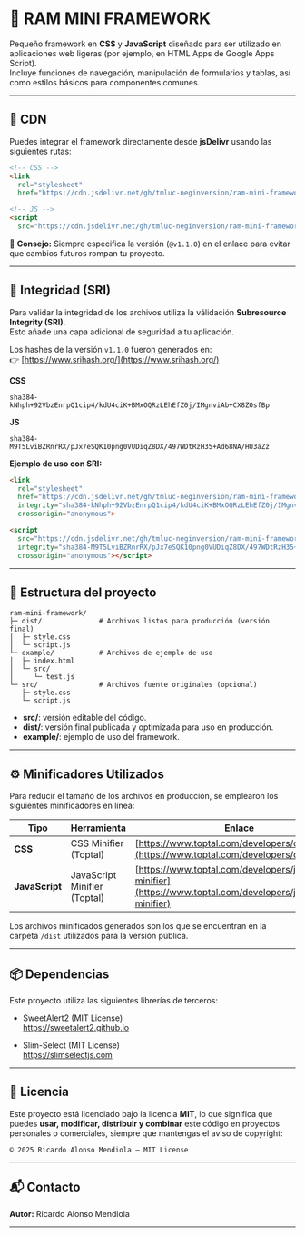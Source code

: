 # 🧰 RAM MINI FRAMEWORK

Pequeño framework en **CSS** y **JavaScript** diseñado para ser utilizado en aplicaciones web ligeras (por ejemplo, en HTML Apps de Google Apps Script).  
Incluye funciones de navegación, manipulación de formularios y tablas, así como estilos básicos para componentes comunes.

---

## 🚀 CDN

Puedes integrar el framework directamente desde **jsDelivr** usando las siguientes rutas:

```html
<!-- CSS -->
<link 
  rel="stylesheet" 
  href="https://cdn.jsdelivr.net/gh/tmluc-neginversion/ram-mini-framework@v1.1.0/dist/style.css">

<!-- JS -->
<script 
  src="https://cdn.jsdelivr.net/gh/tmluc-neginversion/ram-mini-framework@v1.1.0/dist/script.js"></script>
```

📌 **Consejo:** Siempre especifica la versión (`@v1.1.0`) en el enlace para evitar que cambios futuros rompan tu proyecto.

---

## 🔐 Integridad (SRI)

Para validar la integridad de los archivos utiliza la válidación **Subresource Integrity (SRI)**.  
Esto añade una capa adicional de seguridad a tu aplicación.

Los hashes de la versión `v1.1.0` fueron generados en:  
👉 [https://www.srihash.org/](https://www.srihash.org/)

**CSS**
```
sha384-kNhph+92VbzEnrpQ1cip4/kdU4ciK+BMxOQRzLEhEfZ0j/IMgnviAb+CX8ZOsfBp
```

**JS**
```
sha384-M9T5LviBZRnrRX/pJx7eSQK10png0VUDiqZ8DX/497WDtRzH35+Ad68NA/HU3aZz
```

**Ejemplo de uso con SRI:**

```html
<link 
  rel="stylesheet" 
  href="https://cdn.jsdelivr.net/gh/tmluc-neginversion/ram-mini-framework@v1.1.0/dist/style.css"
  integrity="sha384-kNhph+92VbzEnrpQ1cip4/kdU4ciK+BMxOQRzLEhEfZ0j/IMgnviAb+CX8ZOsfBp"
  crossorigin="anonymous">

<script 
  src="https://cdn.jsdelivr.net/gh/tmluc-neginversion/ram-mini-framework@v1.1.0/dist/script.js"
  integrity="sha384-M9T5LviBZRnrRX/pJx7eSQK10png0VUDiqZ8DX/497WDtRzH35+Ad68NA/HU3aZz"
  crossorigin="anonymous"></script>
```

---

## 📁 Estructura del proyecto

```
ram-mini-framework/
├─ dist/              # Archivos listos para producción (versión final)
│  ├─ style.css
│  └─ script.js
└─ example/           # Archivos de ejemplo de uso
│  ├─ index.html
│  └─ src/
│     └─ test.js
└─ src/               # Archivos fuente originales (opcional)
   ├─ style.css
   └─ script.js
```

- **src/**: versión editable del código.  
- **dist/**: versión final publicada y optimizada para uso en producción.
- **example/**: ejemplo de uso del framework.  

---

## ⚙️ Minificadores Utilizados

Para reducir el tamaño de los archivos en producción, se emplearon los siguientes minificadores en línea:

| Tipo | Herramienta | Enlace |
|------|--------------|--------|
| **CSS** | CSS Minifier (Toptal) | [https://www.toptal.com/developers/cssminifier](https://www.toptal.com/developers/cssminifier) |
| **JavaScript** | JavaScript Minifier (Toptal) | [https://www.toptal.com/developers/javascript-minifier](https://www.toptal.com/developers/javascript-minifier) |

Los archivos minificados generados son los que se encuentran en la carpeta `/dist` utilizados para la versión pública.

---

## 📦 Dependencias

Este proyecto utiliza las siguientes librerías de terceros:

- SweetAlert2 (MIT License)  
  https://sweetalert2.github.io  

- Slim-Select (MIT License)  
  https://slimselectjs.com 

---

## 📝 Licencia

Este proyecto está licenciado bajo la licencia **MIT**, lo que significa que puedes **usar, modificar, distribuir y combinar** este código en proyectos personales o comerciales, siempre que mantengas el aviso de copyright:

```
© 2025 Ricardo Alonso Mendiola — MIT License
```

---

## 📬 Contacto

**Autor:** Ricardo Alonso Mendiola

---
